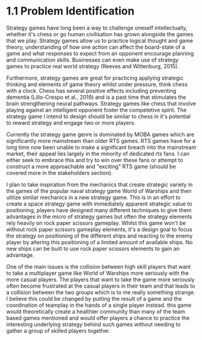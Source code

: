 # 1.1 Problem Identification

Strategy games have long been a way to challenge oneself intellectually, whether it's chess or go human civilisation has grown alongside the games that we play. Strategy games allow us to practice logical thought and game theory, understanding of how one action can affect the board-state of a game and what responses to expect from an opponent encourage planning and communication skills. Businesses can even make use of strategy games to practice real world strategy (Reeves and Wittenburg, 2015).

Furthermore, strategy games are great for practicing applying strategic thinking and elements of game theory whilst under pressure, think chess with a clock. Chess has several positive effects including preventing dementia (Lillo-Crespo et al., 2019) and is a past time that stimulates the brain strengthening neural pathways. Strategy games like chess that involve playing against an intelligent opponent foster the competetive spirit. The strategy game I intend to design should be similar to chess in it's potential to reward strategy and engage two or more players.

Currently the strategy game genre is dominated by MOBA games which are significantly more mainstream than older RTS games. RTS games have for a long time now been unable to make a significant breach into the mainstream market, their appeal lies largely in the minority of dedicated rts fans. I can either seek to embrace this and try to win over these fans or attempt to construct a more approachable and "exciting" RTS game (should be covered more in the stakeholders section).

I plan to take inspiration from the mechanics that create strategic variety in the games of the popular naval strategy game World of Warships and then utilize similar mechanics in a new strategy game. This is in an effort to create a space strategy game with immediately apparent strategic value to positioning, players have designed many different techniques to give them advantages in the micro of strategy games but often the strategy elements rely heavily on rock paper scissors gameplay. Whilst this game won't be without rock paper scissors gameplay elements, it's a design goal to focus the strategy on positioning of the different ships and reacting to the enemy player by altering this positioning of a limited amount of available ships. No new ships can be built to use rock paper scissors elements to gain an advantage.

One of the main issues is the collision between high skill players that want to take a multiplayer game like World of Warships more seriously with the more casual players. The players that want to take the game more seriously often become frustrated at the casual players in their team and that leads to a collision between the two groups which is to me really something strange. I believe this could be changed by putting the result of a game and the coordination of teamplay in the hands of a single player instead. this game would theoretically create a healthier community than many of the team based games mentioned and would offer players a chance to practice the interesting underlying strategy behind such games without needing to gather a group of skilled players together.







&#x20;

